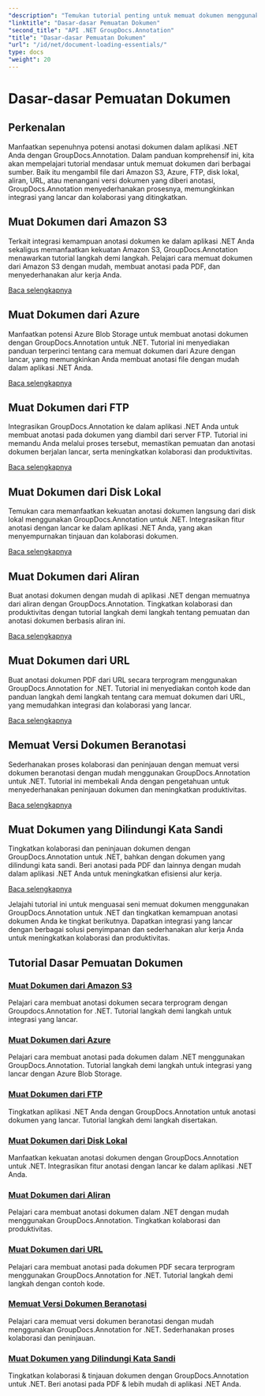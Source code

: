 ```yaml
---
"description": "Temukan tutorial penting untuk memuat dokumen menggunakan GroupDocs.Annotation .NET. Terintegrasi dengan lancar dengan Amazon S3, Azure, FTP, disk lokal, stream, & lainnya."
"linktitle": "Dasar-dasar Pemuatan Dokumen"
"second_title": "API .NET GroupDocs.Annotation"
"title": "Dasar-dasar Pemuatan Dokumen"
"url": "/id/net/document-loading-essentials/"
type: docs
"weight": 20
---
```


# Dasar-dasar Pemuatan Dokumen

## Perkenalan

Manfaatkan sepenuhnya potensi anotasi dokumen dalam aplikasi .NET Anda dengan GroupDocs.Annotation. Dalam panduan komprehensif ini, kita akan mempelajari tutorial mendasar untuk memuat dokumen dari berbagai sumber. Baik itu mengambil file dari Amazon S3, Azure, FTP, disk lokal, aliran, URL, atau menangani versi dokumen yang diberi anotasi, GroupDocs.Annotation menyederhanakan prosesnya, memungkinkan integrasi yang lancar dan kolaborasi yang ditingkatkan.

## Muat Dokumen dari Amazon S3
Terkait integrasi kemampuan anotasi dokumen ke dalam aplikasi .NET Anda sekaligus memanfaatkan kekuatan Amazon S3, GroupDocs.Annotation menawarkan tutorial langkah demi langkah. Pelajari cara memuat dokumen dari Amazon S3 dengan mudah, membuat anotasi pada PDF, dan menyederhanakan alur kerja Anda.

[Baca selengkapnya](./load-document-from-amazon-s3/)

## Muat Dokumen dari Azure
Manfaatkan potensi Azure Blob Storage untuk membuat anotasi dokumen dengan GroupDocs.Annotation untuk .NET. Tutorial ini menyediakan panduan terperinci tentang cara memuat dokumen dari Azure dengan lancar, yang memungkinkan Anda membuat anotasi file dengan mudah dalam aplikasi .NET Anda.

[Baca selengkapnya](./load-document-from-azure/)

## Muat Dokumen dari FTP
Integrasikan GroupDocs.Annotation ke dalam aplikasi .NET Anda untuk membuat anotasi pada dokumen yang diambil dari server FTP. Tutorial ini memandu Anda melalui proses tersebut, memastikan pemuatan dan anotasi dokumen berjalan lancar, serta meningkatkan kolaborasi dan produktivitas.

[Baca selengkapnya](./load-document-from-ftp/)

## Muat Dokumen dari Disk Lokal
Temukan cara memanfaatkan kekuatan anotasi dokumen langsung dari disk lokal menggunakan GroupDocs.Annotation untuk .NET. Integrasikan fitur anotasi dengan lancar ke dalam aplikasi .NET Anda, yang akan menyempurnakan tinjauan dan kolaborasi dokumen.

[Baca selengkapnya](./load-document-from-local-disk/)

## Muat Dokumen dari Aliran
Buat anotasi dokumen dengan mudah di aplikasi .NET dengan memuatnya dari aliran dengan GroupDocs.Annotation. Tingkatkan kolaborasi dan produktivitas dengan tutorial langkah demi langkah tentang pemuatan dan anotasi dokumen berbasis aliran ini.

[Baca selengkapnya](./load-document-from-stream/)

## Muat Dokumen dari URL
Buat anotasi dokumen PDF dari URL secara terprogram menggunakan GroupDocs.Annotation for .NET. Tutorial ini menyediakan contoh kode dan panduan langkah demi langkah tentang cara memuat dokumen dari URL, yang memudahkan integrasi dan kolaborasi yang lancar.

[Baca selengkapnya](./load-document-from-url/)

## Memuat Versi Dokumen Beranotasi
Sederhanakan proses kolaborasi dan peninjauan dengan memuat versi dokumen beranotasi dengan mudah menggunakan GroupDocs.Annotation untuk .NET. Tutorial ini membekali Anda dengan pengetahuan untuk menyederhanakan peninjauan dokumen dan meningkatkan produktivitas.

[Baca selengkapnya](./loading-annotated-document-version/)

## Muat Dokumen yang Dilindungi Kata Sandi
Tingkatkan kolaborasi dan peninjauan dokumen dengan GroupDocs.Annotation untuk .NET, bahkan dengan dokumen yang dilindungi kata sandi. Beri anotasi pada PDF dan lainnya dengan mudah dalam aplikasi .NET Anda untuk meningkatkan efisiensi alur kerja.

[Baca selengkapnya](./load-password-protected-documents/)

Jelajahi tutorial ini untuk menguasai seni memuat dokumen menggunakan GroupDocs.Annotation untuk .NET dan tingkatkan kemampuan anotasi dokumen Anda ke tingkat berikutnya. Dapatkan integrasi yang lancar dengan berbagai solusi penyimpanan dan sederhanakan alur kerja Anda untuk meningkatkan kolaborasi dan produktivitas.
## Tutorial Dasar Pemuatan Dokumen
### [Muat Dokumen dari Amazon S3](./load-document-from-amazon-s3/)
Pelajari cara membuat anotasi dokumen secara terprogram dengan Groupdocs.Annotation for .NET. Tutorial langkah demi langkah untuk integrasi yang lancar.
### [Muat Dokumen dari Azure](./load-document-from-azure/)
Pelajari cara membuat anotasi pada dokumen dalam .NET menggunakan GroupDocs.Annotation. Tutorial langkah demi langkah untuk integrasi yang lancar dengan Azure Blob Storage.
### [Muat Dokumen dari FTP](./load-document-from-ftp/)
Tingkatkan aplikasi .NET Anda dengan GroupDocs.Annotation untuk anotasi dokumen yang lancar. Tutorial langkah demi langkah disertakan.
### [Muat Dokumen dari Disk Lokal](./load-document-from-local-disk/)
Manfaatkan kekuatan anotasi dokumen dengan GroupDocs.Annotation untuk .NET. Integrasikan fitur anotasi dengan lancar ke dalam aplikasi .NET Anda.
### [Muat Dokumen dari Aliran](./load-document-from-stream/)
Pelajari cara membuat anotasi dokumen dalam .NET dengan mudah menggunakan GroupDocs.Annotation. Tingkatkan kolaborasi dan produktivitas.
### [Muat Dokumen dari URL](./load-document-from-url/)
Pelajari cara membuat anotasi pada dokumen PDF secara terprogram menggunakan GroupDocs.Annotation for .NET. Tutorial langkah demi langkah dengan contoh kode.
### [Memuat Versi Dokumen Beranotasi](./loading-annotated-document-version/)
Pelajari cara memuat versi dokumen beranotasi dengan mudah menggunakan GroupDocs.Annotation for .NET. Sederhanakan proses kolaborasi dan peninjauan.
### [Muat Dokumen yang Dilindungi Kata Sandi](./load-password-protected-documents/)
Tingkatkan kolaborasi & tinjauan dokumen dengan GroupDocs.Annotation untuk .NET. Beri anotasi pada PDF & lebih mudah di aplikasi .NET Anda.